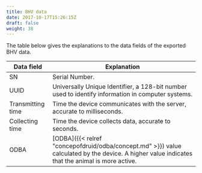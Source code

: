 ```yaml
---
title: BHV data
date: 2017-10-17T15:26:15Z
draft: false
weight: 38
---
```


The table below gives the explanations to the data fields of the exported BHV data.

| Data field        | Explanation                                                  |
| ----------------- | ------------------------------------------------------------ |
| SN                | Serial Number.                                               |
| UUID              | Universally Unique Identifier, a 128-bit number used to identify information in computer systems. |
| Transmitting time | Time the device communicates with the server, accurate to milliseconds. |
| Collecting time   | Time the device collects data, accurate to seconds.          |
| ODBA              | [ODBA]({{< relref "concepofdruid/odba/concept.md" >}}) value calculated by the device. A higher value indicates that the animal is more active. |
